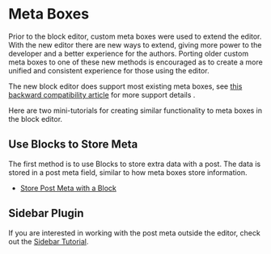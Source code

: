 # Meta Boxes

Prior to the block editor, custom meta boxes were used to extend the editor. With the new editor there are new ways to extend, giving more power to the developer and a better experience for the authors. Porting older custom meta boxes to one of these new methods is encouraged as to create a more unified and consistent experience for those using the editor.

The new block editor does support most existing meta boxes, see [this backward compatibility article](/docs/reference-guides/backward-compatibility/meta-box.md) for more support details .

Here are two mini-tutorials for creating similar functionality to meta boxes in the block editor.

## Use Blocks to Store Meta

The first method is to use Blocks to store extra data with a post. The data is stored in a post meta field, similar to how meta boxes store information.

* [Store Post Meta with a Block](/docs/how-to-guides/metabox/meta-block-1-intro.md)

## Sidebar Plugin

If you are interested in working with the post meta outside the editor, check out the [Sidebar Tutorial](/docs/how-to-guides/sidebar-tutorial/plugin-sidebar-0.md/).

